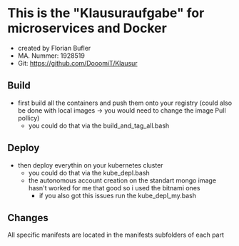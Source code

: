 # This is the "Klausuraufgabe" for microservices and Docker
- created by Florian Bufler
- MA. Nummer: 1928519
- Git: https://github.com/DooomiT/Klausur

## Build
- first build all the containers and push them onto your registry (could also be done with local images -> you would need to change the image Pull pollicy)
  - you could do that via the build_and_tag_all.bash
## Deploy
- then deploy everythin on your kubernetes cluster
  - you could do that via the kube_depl.bash
  - the autonomous account creation on the standart mongo image hasn't worked for me that good so i used the bitnami ones
    - if you also got this issues run the kube_depl_my.bash
## Changes
All specific manifests are located in the manifests subfolders of each part


